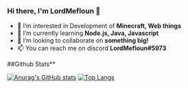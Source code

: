 ### Hi there, I'm LordMefloun 👋
- 👀 I’m interested in Development of **Minecraft, Web things**
- 🌱 I’m currently learning **Node.js, Java, Javascript**
- 💞️ I’m looking to collaborate on **something big!**
- 📫 You can reach me on discord **LordMefloun#5973**


##Github Stats**

[![Anurag's GitHub stats](https://github-readme-stats.vercel.app/api?username=LordMefloun&theme=radical)](https://github.com/anuraghazra/github-readme-stats)
[![Top Langs](https://github-readme-stats.vercel.app/api/top-langs/?username=LordMefloun&langs_count=8&theme=radical)](https://github.com/anuraghazra/github-readme-stats)


